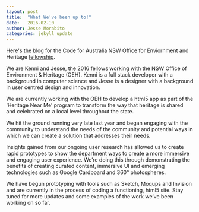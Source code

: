 ```yaml
---
layout: post
title:  "What We've been up to!"
date:   2016-02-10 
author: Jesse Morabito
categories: jekyll update
---
```

Here's the blog for the Code for Australia NSW Office for Enviornment and Heritage [fellowship](http://www.codeforaustralia.org/about-the-fellowship).

We are Kenni and Jesse, the 2016 fellows working with the NSW Office of Environment & Heritage (OEH). Kenni is a full stack developer with a background in computer science and Jesse is a designer with a background in user centred design and innovation. 

We are currently working with the OEH to develop a html5 app as part of the ‘Heritage Near Me’ program to transform the way that heritage is shared and celebrated on a local level throughout the state. 

We hit the ground running very late last year and began engaging with the community to understand the needs of the community and potential ways in which we can create a solution that addresses their needs. 

Insights gained from our ongoing user research has allowed us to create rapid prototypes to show the department ways to create a more immersive and engaging user experience. 
We’re doing this through demonstrating the benefits of creating curated content, immersive UI and emerging technologies such as Google Cardboard and 360° photospheres.

We have begun prototyping with tools such as Sketch, Moqups and Invision and are currently in the process of coding a functioning, html5 site. Stay tuned for more updates and some examples of the work we’ve been working on so far.



